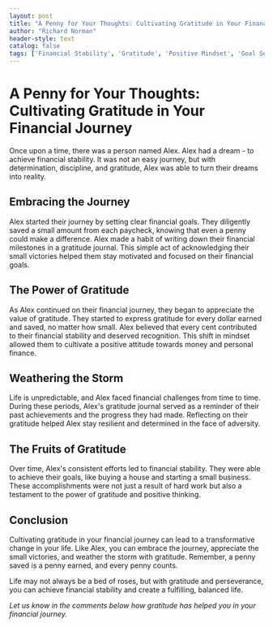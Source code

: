```yaml
---
layout: post
title: "A Penny for Your Thoughts: Cultivating Gratitude in Your Financial Journey"
author: "Richard Norman"
header-style: text
catalog: false
tags: ['Financial Stability', 'Gratitude', 'Positive Mindset', 'Goal Setting', 'Personal Finance']
---
```


# A Penny for Your Thoughts: Cultivating Gratitude in Your Financial Journey

Once upon a time, there was a person named Alex. Alex had a dream - to achieve financial stability. It was not an easy journey, but with determination, discipline, and gratitude, Alex was able to turn their dreams into reality.

## Embracing the Journey

Alex started their journey by setting clear financial goals. They diligently saved a small amount from each paycheck, knowing that even a penny could make a difference. Alex made a habit of writing down their financial milestones in a gratitude journal. This simple act of acknowledging their small victories helped them stay motivated and focused on their financial goals.

## The Power of Gratitude

As Alex continued on their financial journey, they began to appreciate the value of gratitude. They started to express gratitude for every dollar earned and saved, no matter how small. Alex believed that every cent contributed to their financial stability and deserved recognition. This shift in mindset allowed them to cultivate a positive attitude towards money and personal finance.

## Weathering the Storm

Life is unpredictable, and Alex faced financial challenges from time to time. During these periods, Alex's gratitude journal served as a reminder of their past achievements and the progress they had made. Reflecting on their gratitude helped Alex stay resilient and determined in the face of adversity.

## The Fruits of Gratitude

Over time, Alex's consistent efforts led to financial stability. They were able to achieve their goals, like buying a house and starting a small business. These accomplishments were not just a result of hard work but also a testament to the power of gratitude and positive thinking.

## Conclusion

Cultivating gratitude in your financial journey can lead to a transformative change in your life. Like Alex, you can embrace the journey, appreciate the small victories, and weather the storm with gratitude. Remember, a penny saved is a penny earned, and every penny counts.

Life may not always be a bed of roses, but with gratitude and perseverance, you can achieve financial stability and create a fulfilling, balanced life.

*Let us know in the comments below how gratitude has helped you in your financial journey.*